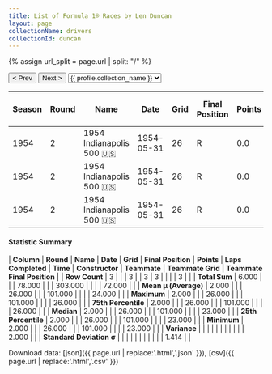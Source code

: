 ```yaml
---
title: List of Formula 1® Races by Len Duncan
layout: page
collectionName: drivers
collectionId: duncan
---
```


{% assign url_split = page.url | split: "/" %}
<div id="collection-navigation">
<button onclick="selector.options[selector.selectedIndex-1].value && (window.location = selector.options[selector.selectedIndex-1].value);">&lt; Prev</button>
<button onclick="selector.options[selector.selectedIndex+1].value && (window.location = selector.options[selector.selectedIndex+1].value);">Next &gt;</button>
<select id="selector" onchange="this.options[this.selectedIndex].value && (window.location = this.options[this.selectedIndex].value);">
  {% for collectionId in site.data[page.collectionName].refs %}
    {% if collectionId == page.collectionId %}
      {% assign selected = "selected" %}
    {% else %}
      {% assign selected = "" %}
    {% endif %}
    {% assign profile = site.data[page.collectionName][collectionId].profile %}
    <option value="/f1/{{ page.collectionName }}/{{ collectionId }}/{{ url_split[4] }}" {{ selected }}>{{ profile.collection_name }}</option>
  {% endfor %}
</select>
</div>

| Season | Round | Name | Date | Grid | Final Position | Points | Laps Completed | Time | Constructor | Teammate | Teammate Grid | Teammate Final Position |
|--|--|--|--|--|--|--|--|--|--|--|--|--|
| 1954 | 2 | 1954 Indianapolis 500 🇺🇸 | 1954-05-31 | 26 | R | 0.0 | 101 |   | Schroeder 🇺🇸 | [Andy Linden 🇺🇸](/f1/drivers/linden) | 23 | R |
| 1954 | 2 | 1954 Indianapolis 500 🇺🇸 | 1954-05-31 | 26 | R | 0.0 | 101 |   | Schroeder 🇺🇸 | [Bob Scott 🇺🇸](/f1/drivers/bob_scott) | 23 | R |
| 1954 | 2 | 1954 Indianapolis 500 🇺🇸 | 1954-05-31 | 26 | R | 0.0 | 101 |   | Schroeder 🇺🇸 | [George Fonder 🇺🇸](/f1/drivers/fonder) | 26 | R |

#### Statistic Summary

| **Column** | **Round** | **Name** | **Date** | **Grid** | **Final Position** | **Points** | **Laps Completed** | **Time** | **Constructor** | **Teammate** | **Teammate Grid** | **Teammate Final Position** |
| **Row Count** | 3 |  |  | 3 |  | 3 | 3 |  |  |  | 3 |  |
| **Total Sum** | 6.000 |  |  | 78.000 |  |  | 303.000 |  |  |  | 72.000 |  |
| **Mean μ (Average)** | 2.000 |  |  | 26.000 |  |  | 101.000 |  |  |  | 24.000 |  |
| **Maximum** | 2.000 |  |  | 26.000 |  |  | 101.000 |  |  |  | 26.000 |  |
| **75th Percentile** | 2.000 |  |  | 26.000 |  |  | 101.000 |  |  |  | 26.000 |  |
| **Median** | 2.000 |  |  | 26.000 |  |  | 101.000 |  |  |  | 23.000 |  |
| **25th Percentile** | 2.000 |  |  | 26.000 |  |  | 101.000 |  |  |  | 23.000 |  |
| **Minimum** | 2.000 |  |  | 26.000 |  |  | 101.000 |  |  |  | 23.000 |  |
| **Variance** |  |  |  |  |  |  |  |  |  |  | 2.000 |  |
| **Standard Deviation σ** |  |  |  |  |  |  |  |  |  |  | 1.414 |  |

Download data: [json]({{ page.url | replace:'.html','.json' }}), [csv]({{ page.url | replace:'.html','.csv' }})
